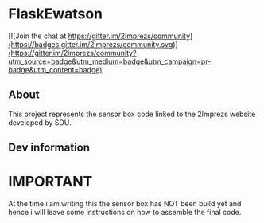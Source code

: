 # FlaskEwatson

[![Join the chat at https://gitter.im/2imprezs/community](https://badges.gitter.im/2imprezs/community.svg)](https://gitter.im/2imprezs/community?utm_source=badge&utm_medium=badge&utm_campaign=pr-badge&utm_content=badge)

## About
This project represents the sensor box code linked to the 2Imprezs website developed by SDU.

## Dev information

# IMPORTANT
At the time i am writing this the sensor box has NOT been build yet and hence i will leave some instructions on how to assemble the final code.

